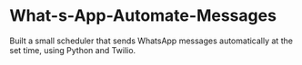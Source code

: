 # What-s-App-Automate-Messages
Built a small scheduler that sends WhatsApp messages automatically at the set time, using Python and Twilio.
